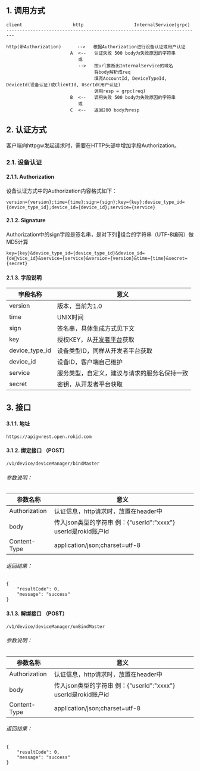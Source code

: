 ## 1. 调用方式
```
client                   http                   InternalService(grpc)
-------------------------------------------------------------------------

http(带Authorization)      -->   根据Authorization进行设备认证或用户认证
                        A  <--   认证失败 500 body为失败原因的字符串
                           或
                           -->   按url推断出InternalService的域名
                                 将body解析成req
                                 填充AccountId, DeviceTypeId, DeviceId(设备认证)或ClientId, UserId(用户认证)
                                 调用resp = grpc(req)
                        B  <--   调用失败 500 body为失败原因的字符串
                           或
                        C  <--   返回200 body为resp
```

## 2. 认证方式
客户端向httpgw发起请求时，需要在HTTP头部中增加字段Authorization。

### 2.1. 设备认证

#### 2.1.1. Authorization
设备认证方式中的Authorization内容格式如下：

```
version={version};time={time};sign={sign};key={key};device_type_id={device_type_id};device_id={device_id};service={service}
```

#### 2.1.2. Signature
Authorization中的sign字段是签名串，是对下列组合的字符串（UTF-8编码）做MD5计算

```
key={key}&device_type_id={device_type_id}&device_id={device_id}&service={service}&version={version}&time={time}&secret={secret}
```

#### 2.1.3. 字段说明

| 字段名称       | 意义                                                              |
| -------------- | ----------------------------------------------------------------- |
| version        | 版本，当前为1.0                                                   |
| time           | UNIX时间                                                          |
| sign           | 签名串，具体生成方式见下文                                        |
| key            | 授权KEY，从[开发者平台](https://developer.rokid.com/voice/#/)获取 |
| device_type_id | 设备类型ID，同样从开发者平台获取                                |
| device_id      | 设备ID，客户端自己维护                                           |
| service        | 服务类型，自定义，建议与请求的服务名保持一致                      |
| secret         | 密钥，从开发者平台获取                                            |

## 3. 接口
#### 3.1.1. 地址
```
https://apigwrest.open.rokid.com
```
#### 3.1.2. 绑定接口 （POST）
```
/v1/device/deviceManager/bindMaster
```
###### 参数说明：
| 参数名称       | 意义                                                              |
| -------------- | ----------------------------------------------------------------- |
| Authorization        | 认证信息，http请求时，放置在header中                                                   |
| body           | 传入json类型的字符串 例：{"userId":"xxxx"}   userId是rokid账户id                                                 |
| Content-Type          | application/json;charset=utf-8                                                 |

###### 返回结果：
```
{
    "resultCode": 0,
    "message": "success"
}
```
#### 3.1.3. 解绑接口 （POST）
```
/v1/device/deviceManager/unBindMaster
```
###### 参数说明：
| 参数名称       | 意义                                                              |
| -------------- | ----------------------------------------------------------------- |
| Authorization        | 认证信息，http请求时，放置在header中                                                   |
| body           | 传入json类型的字符串 例：{"userId":"xxxx"}   userId是rokid账户id                                                 |
| Content-Type          | application/json;charset=utf-8                                                 |

###### 返回结果：
```
{
    "resultCode": 0,
    "message": "success"
}
```

